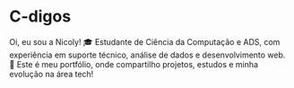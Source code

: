 # C-digos
 Oi, eu sou a Nicoly! 🎓 Estudante de Ciência da Computação e ADS, com experiência em suporte técnico, análise de dados e desenvolvimento web. 🚀 Este é meu portfólio, onde compartilho projetos, estudos e minha evolução na área tech!
